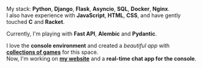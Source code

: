My stack: **Python**, **Django**, **Flask**, **Asyncio**, **SQL**, **Docker**, **Nginx**.  
I also have experience with **JavaScript**, **HTML**, **CSS**, and have gently touched **C** and **Racket**. 

Currently, I'm playing with **Fast API**, **Alembic** and **Pydantic**.  

I love the **console environment** and created a _beautiful app_ with [**collections of games**](https://github.com/zluuba/games-of-terminal) for this space.  
Now, I'm working on [**my website**](https://zluuba.art) and a **real-time chat app for the console**.  
